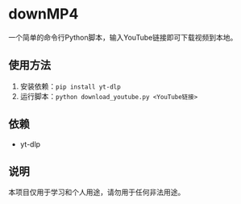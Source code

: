 # downMP4

一个简单的命令行Python脚本，输入YouTube链接即可下载视频到本地。

## 使用方法
1. 安装依赖：`pip install yt-dlp`
2. 运行脚本：`python download_youtube.py <YouTube链接>`

## 依赖
- yt-dlp

## 说明
本项目仅用于学习和个人用途，请勿用于任何非法用途。
